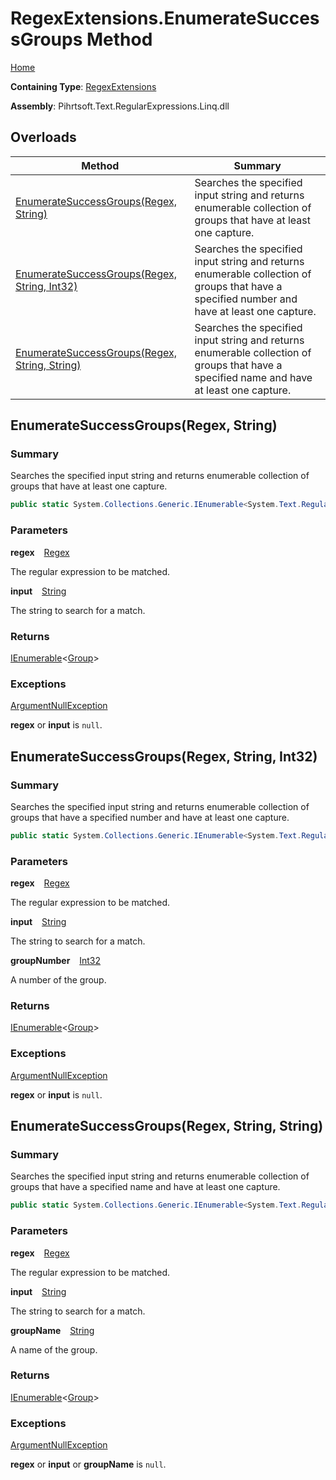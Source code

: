# RegexExtensions\.EnumerateSuccessGroups Method

[Home](../../../../../../../README.md)

**Containing Type**: [RegexExtensions](../README.md)

**Assembly**: Pihrtsoft\.Text\.RegularExpressions\.Linq\.dll

## Overloads

| Method | Summary |
| ------ | ------- |
| [EnumerateSuccessGroups(Regex, String)](#Pihrtsoft_Text_RegularExpressions_Linq_Extensions_RegexExtensions_EnumerateSuccessGroups_System_Text_RegularExpressions_Regex_System_String_) | Searches the specified input string and returns enumerable collection of groups that have at least one capture\. |
| [EnumerateSuccessGroups(Regex, String, Int32)](#Pihrtsoft_Text_RegularExpressions_Linq_Extensions_RegexExtensions_EnumerateSuccessGroups_System_Text_RegularExpressions_Regex_System_String_System_Int32_) | Searches the specified input string and returns enumerable collection of groups that have a specified number and have at least one capture\. |
| [EnumerateSuccessGroups(Regex, String, String)](#Pihrtsoft_Text_RegularExpressions_Linq_Extensions_RegexExtensions_EnumerateSuccessGroups_System_Text_RegularExpressions_Regex_System_String_System_String_) | Searches the specified input string and returns enumerable collection of groups that have a specified name and have at least one capture\. |

## EnumerateSuccessGroups\(Regex, String\) <a name="Pihrtsoft_Text_RegularExpressions_Linq_Extensions_RegexExtensions_EnumerateSuccessGroups_System_Text_RegularExpressions_Regex_System_String_"></a>

### Summary

Searches the specified input string and returns enumerable collection of groups that have at least one capture\.

```csharp
public static System.Collections.Generic.IEnumerable<System.Text.RegularExpressions.Group> EnumerateSuccessGroups(this System.Text.RegularExpressions.Regex regex, string input)
```

### Parameters

**regex** &ensp; [Regex](https://docs.microsoft.com/en-us/dotnet/api/system.text.regularexpressions.regex)

The regular expression to be matched\.

**input** &ensp; [String](https://docs.microsoft.com/en-us/dotnet/api/system.string)

The string to search for a match\.

### Returns

[IEnumerable](https://docs.microsoft.com/en-us/dotnet/api/system.collections.generic.ienumerable-1)\<[Group](https://docs.microsoft.com/en-us/dotnet/api/system.text.regularexpressions.group)>

### Exceptions

[ArgumentNullException](https://docs.microsoft.com/en-us/dotnet/api/system.argumentnullexception)

**regex** or **input** is `null`\.

## EnumerateSuccessGroups\(Regex, String, Int32\) <a name="Pihrtsoft_Text_RegularExpressions_Linq_Extensions_RegexExtensions_EnumerateSuccessGroups_System_Text_RegularExpressions_Regex_System_String_System_Int32_"></a>

### Summary

Searches the specified input string and returns enumerable collection of groups that have a specified number and have at least one capture\.

```csharp
public static System.Collections.Generic.IEnumerable<System.Text.RegularExpressions.Group> EnumerateSuccessGroups(this System.Text.RegularExpressions.Regex regex, string input, int groupNumber)
```

### Parameters

**regex** &ensp; [Regex](https://docs.microsoft.com/en-us/dotnet/api/system.text.regularexpressions.regex)

The regular expression to be matched\.

**input** &ensp; [String](https://docs.microsoft.com/en-us/dotnet/api/system.string)

The string to search for a match\.

**groupNumber** &ensp; [Int32](https://docs.microsoft.com/en-us/dotnet/api/system.int32)

A number of the group\.

### Returns

[IEnumerable](https://docs.microsoft.com/en-us/dotnet/api/system.collections.generic.ienumerable-1)\<[Group](https://docs.microsoft.com/en-us/dotnet/api/system.text.regularexpressions.group)>

### Exceptions

[ArgumentNullException](https://docs.microsoft.com/en-us/dotnet/api/system.argumentnullexception)

**regex** or **input** is `null`\.

## EnumerateSuccessGroups\(Regex, String, String\) <a name="Pihrtsoft_Text_RegularExpressions_Linq_Extensions_RegexExtensions_EnumerateSuccessGroups_System_Text_RegularExpressions_Regex_System_String_System_String_"></a>

### Summary

Searches the specified input string and returns enumerable collection of groups that have a specified name and have at least one capture\.

```csharp
public static System.Collections.Generic.IEnumerable<System.Text.RegularExpressions.Group> EnumerateSuccessGroups(this System.Text.RegularExpressions.Regex regex, string input, string groupName)
```

### Parameters

**regex** &ensp; [Regex](https://docs.microsoft.com/en-us/dotnet/api/system.text.regularexpressions.regex)

The regular expression to be matched\.

**input** &ensp; [String](https://docs.microsoft.com/en-us/dotnet/api/system.string)

The string to search for a match\.

**groupName** &ensp; [String](https://docs.microsoft.com/en-us/dotnet/api/system.string)

A name of the group\.

### Returns

[IEnumerable](https://docs.microsoft.com/en-us/dotnet/api/system.collections.generic.ienumerable-1)\<[Group](https://docs.microsoft.com/en-us/dotnet/api/system.text.regularexpressions.group)>

### Exceptions

[ArgumentNullException](https://docs.microsoft.com/en-us/dotnet/api/system.argumentnullexception)

**regex** or **input** or **groupName** is `null`\.

